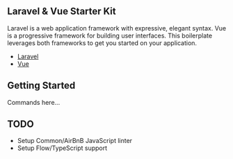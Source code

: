 ## Laravel & Vue Starter Kit

Laravel is a web application framework with expressive, elegant syntax. Vue is a progressive framework for building user interfaces. This boilerplate leverages both frameworks to get you started on your application. 

- [Laravel](https://laravel.com/docs/)
- [Vue](https://vuejs.org/v2/guide/)

## Getting Started

Commands here...

## TODO

- Setup Common/AirBnB JavaScript linter
- Setup Flow/TypeScript support